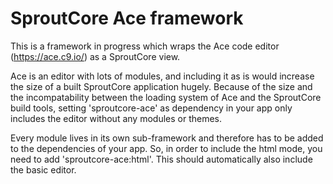 # SproutCore Ace framework
This is a framework in progress which wraps the Ace code editor (https://ace.c9.io/) as a SproutCore view.

Ace is an editor with lots of modules, and including it as is would increase the size of a built SproutCore application hugely.
Because of the size and the incompatability between the loading system of Ace and the SproutCore build tools, setting 'sproutcore-ace' as dependency in your app only includes the editor without any modules or themes.

Every module lives in its own sub-framework and therefore has to be added to the dependencies of your app. So, in order to include the html mode, you need to add 'sproutcore-ace:html'. This should automatically also include the basic editor.

